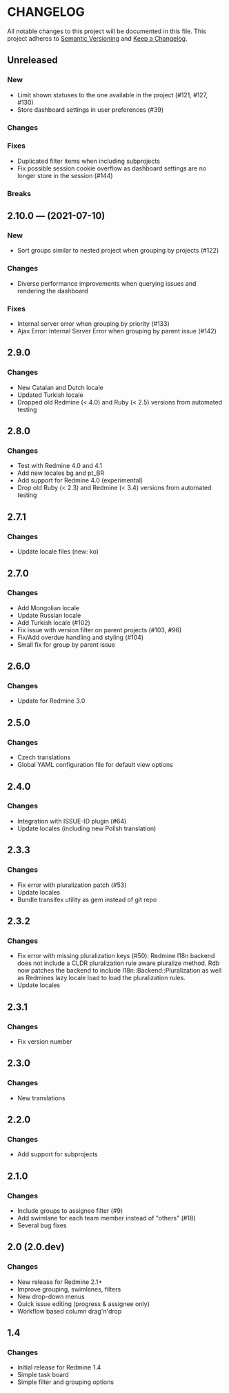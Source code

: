 # CHANGELOG

All notable changes to this project will be documented in this file.
This project adheres to [Semantic Versioning](http://semver.org/) and [Keep a Changelog](http://keepachangelog.com/).

## Unreleased

### New

- Limit shown statuses to the one available in the project (#121, #127, #130)
- Store dashboard settings in user preferences (#39)

### Changes

### Fixes

- Duplicated filter items when including subprojects
- Fix possible session cookie overflow as dashboard settings are no longer store in the session (#144)

### Breaks

## 2.10.0 — (2021-07-10)

### New

- Sort groups similar to nested project when grouping by projects (#122)

### Changes

- Diverse performance improvements when querying issues and rendering the dashboard

### Fixes

- Internal server error when grouping by priority (#133)
- Ajax Error: Internal Server Error when grouping by parent issue (#142)

## 2.9.0

### Changes

- New Catalan and Dutch locale
- Updated Turkish locale
- Dropped old Redmine (< 4.0) and Ruby (< 2.5) versions from automated testing

## 2.8.0

### Changes

- Test with Redmine 4.0 and 4.1
- Add new locales bg and pt_BR
- Add support for Redmine 4.0 (experimental)
- Drop old Ruby (< 2.3) and Redmine (< 3.4) versions from automated testing

## 2.7.1

### Changes

- Update locale files (new: ko)

## 2.7.0

### Changes

- Add Mongolian locale
- Update Russian locale
- Add Turkish locale (#102)
- Fix issue with version filter on parent projects (#103, #96)
- Fix/Add overdue handling and styling (#104)
- Small fix for group by parent issue

## 2.6.0

### Changes

- Update for Redmine 3.0

## 2.5.0

### Changes

- Czech translations
- Global YAML configuration file for default view options

## 2.4.0

### Changes

- Integration with ISSUE-ID plugin (#64)
- Update locales (including new Polish translation)

## 2.3.3

### Changes

- Fix error with pluralization patch (#53)
- Update locales
- Bundle transifex utility as gem instead of git repo

## 2.3.2

### Changes

- Fix error with missing pluralization keys (#50):
  Redmine I18n backend does not include a CLDR pluralization rule aware
  pluralize method. Rdb now patches the backend to include
  I18n::Backend::Pluralization as well as Redmines lazy locale load to
  load the pluralization rules.
- Update locales

## 2.3.1

### Changes

- Fix version number

## 2.3.0

### Changes

- New translations

## 2.2.0

### Changes

- Add support for subprojects

## 2.1.0

### Changes

- Include groups to assignee filter (#9)
- Add swimlane for each team member instead of "others" (#18)
- Several bug fixes

## 2.0 (2.0.dev)

### Changes

- New release for Redmine 2.1+
- Improve grouping, swimlanes, filters
- New drop-down menus
- Quick issue editing (progress & assignee only)
- Workflow based column drag'n'drop

## 1.4

### Changes

- Initial release for Redmine 1.4
- Simple task board
- Simple filter and grouping options
